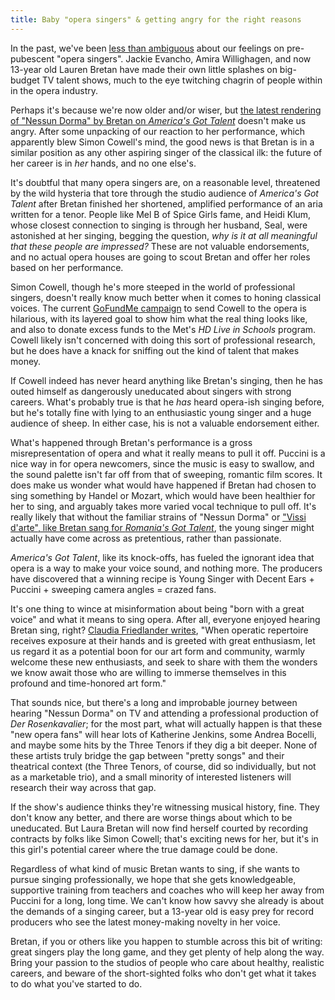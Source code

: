 ```yaml
---
title: Baby "opera singers" & getting angry for the right reasons
---
```


In the past, we've been [less than ambiguous](/young-pups-and-puccini/) about our feelings on pre-pubescent "opera singers". Jackie Evancho, Amira Willighagen, and now 13-year old Lauren Bretan have made their own little splashes on big-budget TV talent shows, much to the eye twitching chagrin of people within in the opera industry.

Perhaps it's because we're now older and/or wiser, but [the latest rendering of "Nessun Dorma" by Bretan on *America's Got Talent*](https://youtu.be/xCoxGV7j71c) doesn't make us angry. After some unpacking of our reaction to her performance, which apparently blew Simon Cowell's mind, the good news is that Bretan is in a similar position as any other aspiring singer of the classical ilk: the future of her career is in *her* hands, and no one else's.

It's doubtful that many opera singers are, on a reasonable level, threatened by the wild hysteria that tore through the studio audience of *America's Got Talent* after Bretan finished her shortened, amplified performance of an aria written for a tenor. People like Mel B of Spice Girls fame, and Heidi Klum, whose closest connection to singing is through her husband, Seal, were astonished at her singing, begging the question, *why is it at all meaningful that these people are impressed?* These are not valuable endorsements, and no actual opera houses are going to scout Bretan and offer her roles based on her performance.

Simon Cowell, though he's more steeped in the world of professional singers, doesn't really know much better when it comes to honing classical voices. The current [GoFundMe campaign](https://www.gofundme.com/27j8ews) to send Cowell to the opera is hilarious, with its layered goal to show him what the real thing looks like, and also to donate excess funds to the Met's *HD Live in Schools* program. Cowell likely isn't concerned with doing this sort of professional research, but he does have a knack for sniffing out the kind of talent that makes money. 

If Cowell indeed has never heard anything like Bretan's singing, then he has outed himself as dangerously uneducated about singers with strong careers. What's probably true is that he *has* heard opera-ish singing before, but he's totally fine with lying to an enthusiastic young singer and a huge audience of sheep. In either case, his is not a valuable endorsement either.

What's happened through Bretan's performance is a gross misrepresentation of opera and what it really means to pull it off. Puccini is a nice way in for opera newcomers, since the music is easy to swallow, and the sound palette isn't far off from that of sweeping, romantic film scores. It does make us wonder what would have happened if Bretan had chosen to sing something by Handel or Mozart, which would have been healthier for her to sing, and arguably takes more varied vocal technique to pull off. It's really likely that without the familiar strains of "Nessun Dorma" or ["Vissi d'arte", like Bretan sang for *Romania's Got Talent*](https://youtu.be/wzXj_G8Q93g), the young singer might actually have come across as pretentious, rather than passionate. 

*America's Got Talent*, like its knock-offs, has fueled the ignorant idea that opera is a way to make your voice sound, and nothing more. The producers have discovered that a winning recipe is Young Singer with Decent Ears + Puccini + sweeping camera angles = crazed fans.

It's one thing to wince at misinformation about being "born with a great voice" and what it means to sing opera. After all, everyone enjoyed hearing Bretan sing, right? [Claudia Friedlander writes](http://www.claudiafriedlander.com/the-liberated-voice/thats-not-opera-its-an-opportunity.html), "When operatic repertoire receives exposure at their hands and is greeted with great enthusiasm, let us regard it as a potential boon for our art form and community, warmly welcome these new enthusiasts, and seek to share with them the wonders we know await those who are willing to immerse themselves in this profound and time-honored art form."

That sounds nice, but there's a long and improbable journey between hearing "Nessun Dorma" on TV and attending a professional production of *Der Rosenkavalier*; for the most part, what will actually happen is that these "new opera fans" will hear lots of Katherine Jenkins, some Andrea Bocelli, and maybe some hits by the Three Tenors if they dig a bit deeper. None of these artists truly bridge the gap between "pretty songs" and their theatrical context (the Three Tenors, of course, did so individually, but not as a marketable trio), and a small minority of interested listeners will research their way across that gap.

If the show's audience thinks they're witnessing musical history, fine. They don't know any better, and there are worse things about which to be uneducated. But Laura Bretan will now find herself courted by recording contracts by folks like Simon Cowell; that's exciting news for her, but it's in this girl's potential career where the true damage could be done.

Regardless of what kind of music Bretan wants to sing, if she wants to pursue singing professionally, we hope that she gets knowledgeable, supportive training from teachers and coaches who will keep her away from Puccini for a long, long time. We can't know how savvy she already is about the demands of a singing career, but a 13-year old is easy prey for record producers who see the latest money-making novelty in her voice. 

Bretan, if you or others like you happen to stumble across this bit of writing: great singers play the long game, and they get plenty of help along the way. Bring your passion to the studios of people who care about healthy, realistic careers, and beware of the short-sighted folks who don't get what it takes to do what you've started to do.
